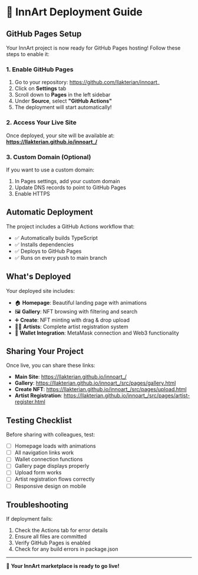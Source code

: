 # 🚀 InnArt Deployment Guide

## GitHub Pages Setup

Your InnArt project is now ready for GitHub Pages hosting! Follow these steps to enable it:

### 1. Enable GitHub Pages
1. Go to your repository: https://github.com/llakterian/innoart_
2. Click on **Settings** tab
3. Scroll down to **Pages** in the left sidebar
4. Under **Source**, select **"GitHub Actions"**
5. The deployment will start automatically!

### 2. Access Your Live Site
Once deployed, your site will be available at:
**https://llakterian.github.io/innoart_/**

### 3. Custom Domain (Optional)
If you want to use a custom domain:
1. In Pages settings, add your custom domain
2. Update DNS records to point to GitHub Pages
3. Enable HTTPS

## Automatic Deployment

The project includes a GitHub Actions workflow that:
- ✅ Automatically builds TypeScript
- ✅ Installs dependencies
- ✅ Deploys to GitHub Pages
- ✅ Runs on every push to main branch

## What's Deployed

Your deployed site includes:
- 🏠 **Homepage**: Beautiful landing page with animations
- 🖼️ **Gallery**: NFT browsing with filtering and search
- ➕ **Create**: NFT minting with drag & drop upload
- 👨‍🎨 **Artists**: Complete artist registration system
- 🔗 **Wallet Integration**: MetaMask connection and Web3 functionality

## Sharing Your Project

Once live, you can share these links:
- **Main Site**: https://llakterian.github.io/innoart_/
- **Gallery**: https://llakterian.github.io/innoart_/src/pages/gallery.html
- **Create NFT**: https://llakterian.github.io/innoart_/src/pages/upload.html
- **Artist Registration**: https://llakterian.github.io/innoart_/src/pages/artist-register.html

## Testing Checklist

Before sharing with colleagues, test:
- [ ] Homepage loads with animations
- [ ] All navigation links work
- [ ] Wallet connection functions
- [ ] Gallery page displays properly
- [ ] Upload form works
- [ ] Artist registration flows correctly
- [ ] Responsive design on mobile

## Troubleshooting

If deployment fails:
1. Check the Actions tab for error details
2. Ensure all files are committed
3. Verify GitHub Pages is enabled
4. Check for any build errors in package.json

---

🎉 **Your InnArt marketplace is ready to go live!**
